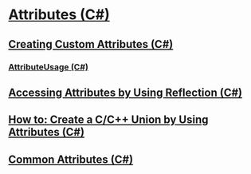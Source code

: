 # [Attributes (C#)](index.md)
## [Creating Custom Attributes (C#)](creating-custom-attributes.md)
### [AttributeUsage (C#)](attributeusage.md)
## [Accessing Attributes by Using Reflection (C#)](accessing-attributes-by-using-reflection.md)
## [How to: Create a C/C++ Union by Using Attributes (C#)](how-to-create-a-c-c-union-by-using-attributes-csharp.md)
## [Common Attributes (C#)](common-attributes.md)
